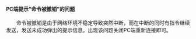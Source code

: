 #### PC端提示“命令被撤销”的问题


&emsp;&emsp;命令被撤销是由于网络环境不稳定导致突然中断，而在中断的同时有指令继续发送，发送未成功弹出的提示信息。出现该问题关闭PC端重新连接即可。